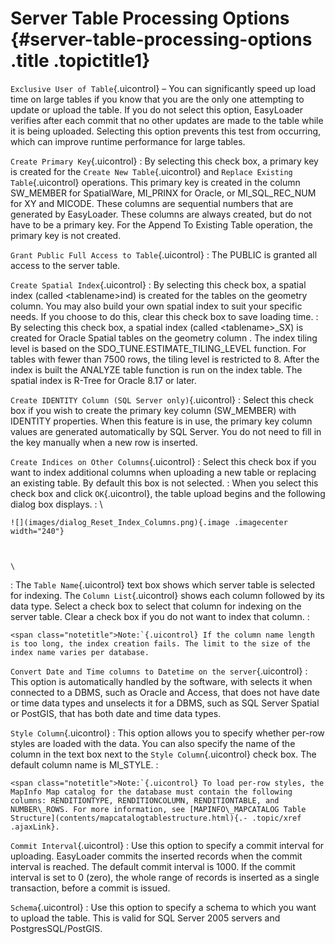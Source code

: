 Server Table Processing Options {#server-table-processing-options .title .topictitle1}
===============================

`Exclusive User of Table`{.uicontrol} – You can significantly speed up load time on large tables if you know that you are the only one attempting to update or upload the table. If you do not select this option, EasyLoader verifies after each commit that no other updates are made to the table while it is being uploaded. Selecting this option prevents this test from occurring, which can improve runtime performance for large tables.

`Create Primary Key`{.uicontrol}
:   By selecting this check box, a primary key is created for the `Create New Table`{.uicontrol} and `Replace Existing Table`{.uicontrol} operations. This primary key is created in the column SW\_MEMBER for SpatialWare, MI\_PRINX for Oracle, or MI\_SQL\_REC\_NUM for XY and MICODE. These columns are sequential numbers that are generated by EasyLoader. These columns are always created, but do not have to be a primary key. For the Append To Existing Table operation, the primary key is not created.

`Grant Public Full Access to Table`{.uicontrol}
:   The PUBLIC is granted all access to the server table.

`Create Spatial Index`{.uicontrol}
:   By selecting this check box, a spatial index (called &lt;tablename&gt;ind) is created for the tables on the geometry column. You may also build your own spatial index to suit your specific needs. If you choose to do this, clear this check box to save loading time.
:   By selecting this check box, a spatial index (called &lt;tablename&gt;\_SX) is created for Oracle Spatial tables on the geometry column . The index tiling level is based on the SDO\_TUNE.ESTIMATE\_TILING\_LEVEL function. For tables with fewer than 7500 rows, the tiling level is restricted to 8. After the index is built the ANALYZE table function is run on the index table. The spatial index is R-Tree for Oracle 8.17 or later.

`Create IDENTITY Column (SQL Server only)`{.uicontrol}
:   Select this check box if you wish to create the primary key column (SW\_MEMBER) with IDENTITY properties. When this feature is in use, the primary key column values are generated automatically by SQL Server. You do not need to fill in the key manually when a new row is inserted.

`Create Indices on Other Columns`{.uicontrol}
:   Select this check box if you want to index additional columns when uploading a new table or replacing an existing table. By default this box is not selected.
:   When you select this check box and click `OK`{.uicontrol}, the table upload begins and the following dialog box displays.
:   \
    

    ![](images/dialog_Reset_Index_Columns.png){.image .imagecenter width="240"}

    

    \
:   The `Table Name`{.uicontrol} text box shows which server table is selected for indexing. The `Column List`{.uicontrol} shows each column followed by its data type. Select a check box to select that column for indexing on the server table. Clear a check box if you do not want to index that column.
:   

    <span class="notetitle">Note:`{.uicontrol} If the column name length is too long, the index creation fails. The limit to the size of the index name varies per database.

    

`Convert Date and Time columns to Datetime on the server`{.uicontrol}
:   This option is automatically handled by the software, with selects it when connected to a DBMS, such as Oracle and Access, that does not have date or time data types and unselects it for a DBMS, such as SQL Server Spatial or PostGIS, that has both date and time data types.

`Style Column`{.uicontrol}
:   This option allows you to specify whether per-row styles are loaded with the data. You can also specify the name of the column in the text box next to the `Style Column`{.uicontrol} check box. The default column name is MI\_STYLE.
:   

    <span class="notetitle">Note:`{.uicontrol} To load per-row styles, the MapInfo Map catalog for the database must contain the following columns: RENDITIONTYPE, RENDITIONCOLUMN, RENDITIONTABLE, and NUMBER\_ROWS. For more information, see [MAPINFO\_MAPCATALOG Table Structure](contents/mapcatalogtablestructure.html){.- .topic/xref .ajaxLink}.

    

`Commit Interval`{.uicontrol}
:   Use this option to specify a commit interval for uploading. EasyLoader commits the inserted records when the commit interval is reached. The default commit interval is 1000. If the commit interval is set to 0 (zero), the whole range of records is inserted as a single transaction, before a commit is issued.

`Schema`{.uicontrol}
:   Use this option to specify a schema to which you want to upload the table. This is valid for SQL Server 2005 servers and PostgresSQL/PostGIS.

